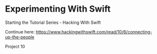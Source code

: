 # Experimenting With Swift

Starting the Tutorial Series - Hacking With Swift

Continue here:
https://www.hackingwithswift.com/read/10/6/connecting-up-the-people

Project 10




